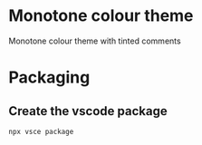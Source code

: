 # Monotone colour theme
Monotone colour theme with tinted comments

# Packaging

## Create the vscode package
```
npx vsce package
```
